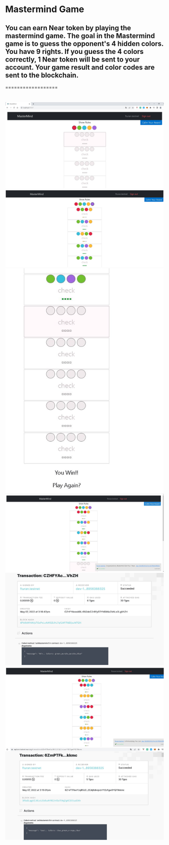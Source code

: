 Mastermind Game
==================


## You can earn Near token by playing the mastermind game. The goal in the Mastermind game is to guess the opponent's 4 hidden colors.  You have 9 rights. If you guess the 4 colors correctly, 1 Near token will be sent to your account. Your game result and color codes are sent to the blockchain.
==================
#
![mm1](https://github.com/fehmituran/NEAR-Developer-Course/blob/main/Mastemind%20Game/img/mm1.JPG)
![mm1](https://github.com/fehmituran/NEAR-Developer-Course/blob/main/Mastemind%20Game/img/mm2.JPG)
![mm1](https://github.com/fehmituran/NEAR-Developer-Course/blob/main/Mastemind%20Game/img/mm3.JPG)
![mm1](https://github.com/fehmituran/NEAR-Developer-Course/blob/main/Mastemind%20Game/img/mm4.JPG)
![mm1](https://github.com/fehmituran/NEAR-Developer-Course/blob/main/Mastemind%20Game/img/mm5.JPG)
![mm1](https://github.com/fehmituran/NEAR-Developer-Course/blob/main/Mastemind%20Game/img/mm6.JPG)
![mm1](https://github.com/fehmituran/NEAR-Developer-Course/blob/main/Mastemind%20Game/img/mm7.JPG)




